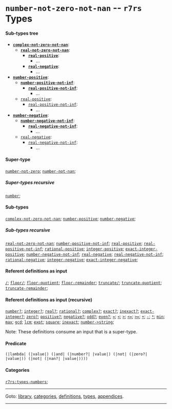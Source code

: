 

<a id='type__r7rs__number-not-zero-not-nan'></a>

# `number-not-zero-not-nan` -- `r7rs` Types


#### Sub-types tree

* **[`complex-not-zero-not-nan`](../../r7rs/types/complex-not-zero-not-nan.md#type__r7rs__complex-not-zero-not-nan)**:
  * **[`real-not-zero-not-nan`](../../r7rs/types/real-not-zero-not-nan.md#type__r7rs__real-not-zero-not-nan)**:
    * **[`real-positive`](../../r7rs/types/real-positive.md#type__r7rs__real-positive)**:
      * ...
    * **[`real-negative`](../../r7rs/types/real-negative.md#type__r7rs__real-negative)**:
      * ...
* **[`number-positive`](../../r7rs/types/number-positive.md#type__r7rs__number-positive)**:
  * **[`number-positive-not-inf`](../../r7rs/types/number-positive-not-inf.md#type__r7rs__number-positive-not-inf)**:
    * **[`real-positive-not-inf`](../../r7rs/types/real-positive-not-inf.md#type__r7rs__real-positive-not-inf)**:
      * ...
  * [`real-positive`](../../r7rs/types/real-positive.md#type__r7rs__real-positive):
    * [`real-positive-not-inf`](../../r7rs/types/real-positive-not-inf.md#type__r7rs__real-positive-not-inf):
      * ...
* **[`number-negative`](../../r7rs/types/number-negative.md#type__r7rs__number-negative)**:
  * **[`number-negative-not-inf`](../../r7rs/types/number-negative-not-inf.md#type__r7rs__number-negative-not-inf)**:
    * **[`real-negative-not-inf`](../../r7rs/types/real-negative-not-inf.md#type__r7rs__real-negative-not-inf)**:
      * ...
  * [`real-negative`](../../r7rs/types/real-negative.md#type__r7rs__real-negative):
    * [`real-negative-not-inf`](../../r7rs/types/real-negative-not-inf.md#type__r7rs__real-negative-not-inf):
      * ...


#### Super-type

[`number-not-zero`](../../r7rs/types/number-not-zero.md#type__r7rs__number-not-zero);
[`number-not-nan`](../../r7rs/types/number-not-nan.md#type__r7rs__number-not-nan);


##### Super-types recursive

[`number`](../../r7rs/types/number.md#type__r7rs__number);


#### Sub-types

[`complex-not-zero-not-nan`](../../r7rs/types/complex-not-zero-not-nan.md#type__r7rs__complex-not-zero-not-nan);
[`number-positive`](../../r7rs/types/number-positive.md#type__r7rs__number-positive);
[`number-negative`](../../r7rs/types/number-negative.md#type__r7rs__number-negative);


##### Sub-types recursive

[`real-not-zero-not-nan`](../../r7rs/types/real-not-zero-not-nan.md#type__r7rs__real-not-zero-not-nan);
[`number-positive-not-inf`](../../r7rs/types/number-positive-not-inf.md#type__r7rs__number-positive-not-inf);
[`real-positive`](../../r7rs/types/real-positive.md#type__r7rs__real-positive);
[`real-positive-not-inf`](../../r7rs/types/real-positive-not-inf.md#type__r7rs__real-positive-not-inf);
[`rational-positive`](../../r7rs/types/rational-positive.md#type__r7rs__rational-positive);
[`integer-positive`](../../r7rs/types/integer-positive.md#type__r7rs__integer-positive);
[`exact-integer-positive`](../../r7rs/types/exact-integer-positive.md#type__r7rs__exact-integer-positive);
[`number-negative-not-inf`](../../r7rs/types/number-negative-not-inf.md#type__r7rs__number-negative-not-inf);
[`real-negative`](../../r7rs/types/real-negative.md#type__r7rs__real-negative);
[`real-negative-not-inf`](../../r7rs/types/real-negative-not-inf.md#type__r7rs__real-negative-not-inf);
[`rational-negative`](../../r7rs/types/rational-negative.md#type__r7rs__rational-negative);
[`integer-negative`](../../r7rs/types/integer-negative.md#type__r7rs__integer-negative);
[`exact-integer-negative`](../../r7rs/types/exact-integer-negative.md#type__r7rs__exact-integer-negative);


#### Referent definitions as input

[`/`](../../r7rs/definitions/ZZZZ__2f.md#definition__r7rs__ZZZZ__2f);
[`floor/`](../../r7rs/definitions/floor_2f.md#definition__r7rs__floor_2f);
[`floor-quotient`](../../r7rs/definitions/floor-quotient.md#definition__r7rs__floor-quotient);
[`floor-remainder`](../../r7rs/definitions/floor-remainder.md#definition__r7rs__floor-remainder);
[`truncate/`](../../r7rs/definitions/truncate_2f.md#definition__r7rs__truncate_2f);
[`truncate-quotient`](../../r7rs/definitions/truncate-quotient.md#definition__r7rs__truncate-quotient);
[`truncate-remainder`](../../r7rs/definitions/truncate-remainder.md#definition__r7rs__truncate-remainder);


#### Referent definitions as input (recursive)

[`number?`](../../r7rs/definitions/number_3f.md#definition__r7rs__number_3f);
[`integer?`](../../r7rs/definitions/integer_3f.md#definition__r7rs__integer_3f);
[`real?`](../../r7rs/definitions/real_3f.md#definition__r7rs__real_3f);
[`rational?`](../../r7rs/definitions/rational_3f.md#definition__r7rs__rational_3f);
[`complex?`](../../r7rs/definitions/complex_3f.md#definition__r7rs__complex_3f);
[`exact?`](../../r7rs/definitions/exact_3f.md#definition__r7rs__exact_3f);
[`inexact?`](../../r7rs/definitions/inexact_3f.md#definition__r7rs__inexact_3f);
[`exact-integer?`](../../r7rs/definitions/exact-integer_3f.md#definition__r7rs__exact-integer_3f);
[`zero?`](../../r7rs/definitions/zero_3f.md#definition__r7rs__zero_3f);
[`positive?`](../../r7rs/definitions/positive_3f.md#definition__r7rs__positive_3f);
[`negative?`](../../r7rs/definitions/negative_3f.md#definition__r7rs__negative_3f);
[`odd?`](../../r7rs/definitions/odd_3f.md#definition__r7rs__odd_3f);
[`even?`](../../r7rs/definitions/even_3f.md#definition__r7rs__even_3f);
[`=`](../../r7rs/definitions/ZZZZ__3d.md#definition__r7rs__ZZZZ__3d);
[`<`](../../r7rs/definitions/ZZZZ__3c.md#definition__r7rs__ZZZZ__3c);
[`>`](../../r7rs/definitions/ZZZZ__3e.md#definition__r7rs__ZZZZ__3e);
[`<=`](../../r7rs/definitions/ZZZZ__3c_3d.md#definition__r7rs__ZZZZ__3c_3d);
[`>=`](../../r7rs/definitions/ZZZZ__3e_3d.md#definition__r7rs__ZZZZ__3e_3d);
[`+`](../../r7rs/definitions/ZZZZ__2b.md#definition__r7rs__ZZZZ__2b);
[`-`](../../r7rs/definitions/ZZZZ__2d.md#definition__r7rs__ZZZZ__2d);
[`*`](../../r7rs/definitions/ZZZZ__2a.md#definition__r7rs__ZZZZ__2a);
[`min`](../../r7rs/definitions/min.md#definition__r7rs__min);
[`max`](../../r7rs/definitions/max.md#definition__r7rs__max);
[`gcd`](../../r7rs/definitions/gcd.md#definition__r7rs__gcd);
[`lcm`](../../r7rs/definitions/lcm.md#definition__r7rs__lcm);
[`expt`](../../r7rs/definitions/expt.md#definition__r7rs__expt);
[`square`](../../r7rs/definitions/square.md#definition__r7rs__square);
[`inexact`](../../r7rs/definitions/inexact.md#definition__r7rs__inexact);
[`number->string`](../../r7rs/definitions/number-_3e_string.md#definition__r7rs__number-_3e_string);

Note:  These definitions consume an input that is a super-type.


#### Predicate

```
(|lambda| (|value|) (|and| (|number?| |value|) (|not| (|zero?| |value|)) (|not| (|nan?| |value|))))
```


#### Categories

[`r7rs:types-numbers`](../../r7rs/categories/r7rs_3a_types-numbers.md#category__r7rs__r7rs_3a_types-numbers);

----

Goto: [library](../../r7rs/_index.md#library__r7rs), [categories](../../r7rs/categories/_index.md#toc__r7rs__categories), [definitions](../../r7rs/definitions/_index.md#toc__r7rs__definitions), [types](../../r7rs/types/_index.md#toc__r7rs__types), [appendices](../../r7rs/appendices/_index.md#toc__r7rs__appendices).

----

